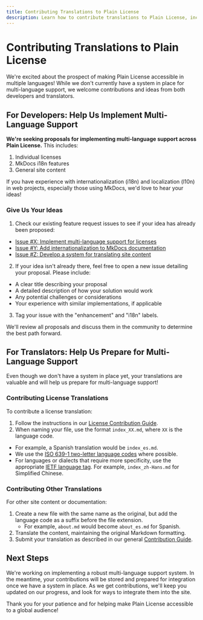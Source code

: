 ```yaml
---
title: Contributing Translations to Plain License
description: Learn how to contribute translations to Plain License, including licenses and site content.
---
```

# Contributing Translations to Plain License

We're excited about the prospect of making Plain License accessible in multiple languages! While we don't currently have a system in place for multi-language support, we welcome contributions and ideas from both developers and translators.

## For Developers: Help Us Implement Multi-Language Support

**We're seeking proposals for implementing multi-language support across Plain License.** This includes:

1. Individual licenses
2. MkDocs i18n features
3. General site content

If you have experience with internationalization (i18n) and localization (l10n) in web projects, especially those using MkDocs, we'd love to hear your ideas!

### Give Us Your Ideas

1.  Check our existing feature request issues to see if your idea has already been proposed:

   - [Issue #X: Implement multi-language support for licenses](https://github.com/yourusername/plain-license/issues/X)
   - [Issue #Y: Add internationalization to MkDocs documentation](https://github.com/yourusername/plain-license/issues/Y)
   - [Issue #Z: Develop a system for translating site content](https://github.com/yourusername/plain-license/issues/Z)

2.  If your idea isn't already there, feel free to open a new issue detailing your proposal. Please include:

   - A clear title describing your proposal
   - A detailed description of how your solution would work
   - Any potential challenges or considerations
   - Your experience with similar implementations, if applicable

3. Tag your issue with the "enhancement" and "i18n" labels.

We'll review all proposals and discuss them in the community to determine the best path forward.

## For Translators: Help Us Prepare for Multi-Language Support

Even though we don't have a system in place yet, your translations are valuable and will help us prepare for multi-language support!

### Contributing License Translations

To contribute a license translation:

1.  Follow the instructions in our [License Contribution Guide](/license-contribution-guide).
2.  When naming your file, use the format `index_XX.md`, where `XX` is the language code.

   - For example, a Spanish translation would be `index_es.md`.
   - We use the [ISO 639-1 two-letter language codes](https://en.wikipedia.org/wiki/List_of_ISO_639-1_codes) where possible.
   - For languages or dialects that require more specificity, use the appropriate [IETF language tag](https://en.wikipedia.org/wiki/IETF_language_tag). For example, `index_zh-Hans.md` for Simplified Chinese.

### Contributing Other Translations

For other site content or documentation:

1. Create a new file with the same name as the original, but add the language code as a suffix before the file extension.
   - For example, `about.md` would become `about_es.md` for Spanish.
2. Translate the content, maintaining the original Markdown formatting.
3. Submit your translation as described in our general [Contribution Guide](/contribution-guidelines).

## Next Steps

We're working on implementing a robust multi-language support system. In the meantime, your contributions will be stored and prepared for integration once we have a system in place. As we get contributions, we'll keep you updated on our progress, and look for ways to integrate them into the site.

Thank you for your patience and for helping make Plain License accessible to a global audience!
